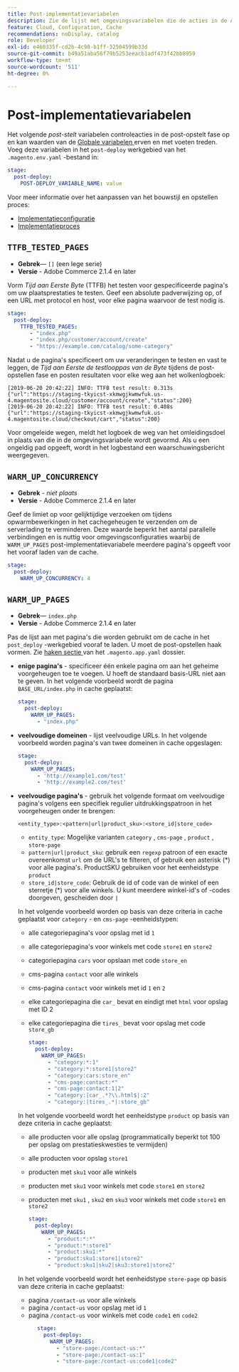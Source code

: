 ```yaml
---
title: Post-implementatievariabelen
description: Zie de lijst met omgevingsvariabelen die de acties in de Adobe Commerce na de implementatiefase van de cloudinfrastructuur besturen.
feature: Cloud, Configuration, Cache
recommendations: noDisplay, catalog
role: Developer
exl-id: e460335f-cd2b-4c98-b1ff-32504599b33d
source-git-commit: b49a51aba56f79b5253eeacb1adf473f42bb8959
workflow-type: tm+mt
source-wordcount: '511'
ht-degree: 0%

---
```


# Post-implementatievariabelen

Het volgende _post-stelt_ variabelen controleacties in de post-opstelt fase op en kan waarden van de [ Globale variabelen ](variables-global.md) erven en met voeten treden. Voeg deze variabelen in het `post-deploy` werkgebied van het `.magento.env.yaml` -bestand in:

```yaml
stage:
  post-deploy:
    POST-DEPLOY_VARIABLE_NAME: value
```

Voor meer informatie over het aanpassen van het bouwstijl en opstellen proces:

- [Implementatieconfiguratie](configure-env-yaml.md)
- [Implementatieproces](../deploy/process.md)

## `TTFB_TESTED_PAGES`

- **Gebrek**— `[]` (een lege serie)
- **Versie** - Adobe Commerce 2.1.4 en later

Vorm _Tijd aan Eerste Byte_ (TTFB) het testen voor gespecificeerde pagina&#39;s om uw plaatsprestaties te testen. Geef een absolute padverwijzing op, of een URL met protocol en host, voor elke pagina waarvoor de test nodig is.

```yaml
stage:
  post-deploy:
    TTFB_TESTED_PAGES:
       - "index.php"
       - "index.php/customer/account/create"
       - "https://example.com/catalog/some-category"
```

Nadat u de pagina&#39;s specificeert om uw veranderingen te testen en vast te leggen, de _Tijd aan Eerste de testlooppas van de Byte_ tijdens de post-opstellen fase en posten resultaten voor elke weg aan het wolkenlogboek:

```
[2019-06-20 20:42:22] INFO: TTFB test result: 0.313s {"url":"https://staging-tkyicst-xkmwgjkwmwfuk.us-4.magentosite.cloud/customer/account/create","status":200}
[2019-06-20 20:42:22] INFO: TTFB test result: 0.408s {"url":"https://staging-tkyicst-xkmwgjkwmwfuk.us-4.magentosite.cloud/checkout/cart","status":200}
```

Voor omgeleide wegen, meldt het logboek de weg van het omleidingsdoel in plaats van die in de omgevingsvariabele wordt gevormd. Als u een ongeldig pad opgeeft, wordt in het logbestand een waarschuwingsbericht weergegeven.

## `WARM_UP_CONCURRENCY`

- **Gebrek** - _niet plaats_
- **Versie** - Adobe Commerce 2.1.4 en later

Geef de limiet op voor gelijktijdige verzoeken om tijdens opwarmbewerkingen in het cachegeheugen te verzenden om de serverlading te verminderen. Deze waarde beperkt het aantal parallelle verbindingen en is nuttig voor omgevingsconfiguraties waarbij de `WARM_UP_PAGES` post-implementatievariabele meerdere pagina&#39;s opgeeft voor het vooraf laden van de cache.

```yaml
stage:
  post-deploy:
    WARM_UP_CONCURRENCY: 4
```

## `WARM_UP_PAGES`

- **Gebrek**— `index.php`
- **Versie** - Adobe Commerce 2.1.4 en later

Pas de lijst aan met pagina&#39;s die worden gebruikt om de cache in het `post_deploy` -werkgebied vooraf te laden. U moet de post-opstellen haak vormen. Zie [ haken sectie ](../application/hooks-property.md) van het `.magento.app.yaml` dossier.

- **enige pagina&#39;s** - specificeer één enkele pagina om aan het geheime voorgeheugen toe te voegen. U hoeft de standaard basis-URL niet aan te geven. In het volgende voorbeeld wordt de pagina `BASE_URL/index.php` in cache geplaatst:

  ```yaml
  stage:
    post-deploy:
      WARM_UP_PAGES:
        - "index.php"
  ```

- **veelvoudige domeinen** - lijst veelvoudige URLs. In het volgende voorbeeld worden pagina&#39;s van twee domeinen in cache opgeslagen:

  ```yaml
  stage:
    post-deploy:
      WARM_UP_PAGES:
        - 'http://example1.com/test'
        - 'http://example2.com/test'
  ```

- **veelvoudige pagina&#39;s** - gebruik het volgende formaat om veelvoudige pagina&#39;s volgens een specifiek regulier uitdrukkingspatroon in het voorgeheugen onder te brengen:

  ```
  <entity_type>:<pattern|url|product_sku>:<store_id|store_code>
  ```

   - `entity_type`: Mogelijke varianten `category` , `cms-page` , `product` , `store-page`
   - `pattern|url|product_sku`: gebruik een `regexp` patroon of een exacte overeenkomst `url` om de URL&#39;s te filteren, of gebruik een asterisk (\*) voor alle pagina&#39;s. ProductSKU gebruiken voor het eenheidstype `product`
   - `store_id|store_code`: Gebruik de id of code van de winkel of een sterretje (\*) voor alle winkels. U kunt meerdere winkel-id&#39;s of -codes doorgeven, gescheiden door `|`

  In het volgende voorbeeld worden op basis van deze criteria in cache geplaatst voor `category` - en `cms-page` -eenheidstypen:
   - alle categoriepagina&#39;s voor opslag met id `1`
   - alle categoriepagina&#39;s voor winkels met code `store1` en `store2`
   - categoriepagina `cars` voor opslaan met code `store_en`
   - cms-pagina `contact` voor alle winkels
   - cms-pagina `contact` voor winkels met id `1` en `2`
   - elke categoriepagina die `car_` bevat en eindigt met `html` voor opslag met ID 2
   - elke categoriepagina die `tires_` bevat voor opslag met code `store_gb`

     ```yaml
     stage:
       post-deploy:
         WARM_UP_PAGES:
           - "category:*:1"
           - "category:*:store1|store2"
           - "category:cars:store_en"
           - "cms-page:contact:*"
           - "cms-page:contact:1|2"
           - "category:|car_.*?\\.html$|:2"
           - "category:|tires_.*|:store_gb"
     ```

  In het volgende voorbeeld wordt het eenheidstype `product` op basis van deze criteria in cache geplaatst:
   - alle producten voor alle opslag (programmatically beperkt tot 100 per opslag om prestatieskwesties te vermijden)
   - alle producten voor opslag `store1`
   - producten met `sku1` voor alle winkels
   - producten met `sku1` voor winkels met code `store1` en `store2`
   - producten met `sku1` , `sku2` en `sku3` voor winkels met code `store1` en `store2`

     ```yaml
     stage:
       post-deploy:
         WARM_UP_PAGES:
           - "product:*:*"
           - "product:*:store1"
           - "product:sku1:*"
           - "product:sku1:store1|store2"
           - "product:sku1|sku2|sku3:store1|store2"
     ```

  In het volgende voorbeeld wordt het eenheidstype `store-page` op basis van deze criteria in cache geplaatst:
   - pagina `/contact-us` voor alle winkels
   - pagina `/contact-us` voor opslag met id `1`
   - pagina `/contact-us` voor winkels met code `code1` en `code2`

  ```yaml
        stage:
          post-deploy:
            WARM_UP_PAGES:
              - "store-page:/contact-us:*"
              - "store-page:/contact-us:1"
              - "store-page:/contact-us:code1|code2"
  ```
